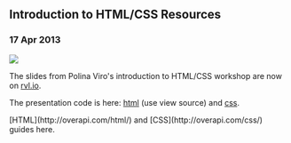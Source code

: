   

## Introduction to HTML/CSS Resources

### 17 Apr 2013

[![](/img/resources/html-css.png)](http://www.rvl.io/liviro/intro-to-html-and-css)

The slides from Polina Viro's introduction to HTML/CSS workshop
   are now on [rvl.io](http://www.rvl.io/liviro/intro-to-html-and-css).

The presentation code is here: [html](../static/intro_web/index.html) (use view source) and [css](../static/intro_web/style.css).

<p>[HTML](http://overapi.com/html/) and [CSS](http://overapi.com/css/) guides here.

  
